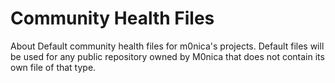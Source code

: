 # Community Health Files

About
Default community health files for m0nica's projects. Default files will be used for any public repository owned by M0nica that does not contain its own file of that type.
